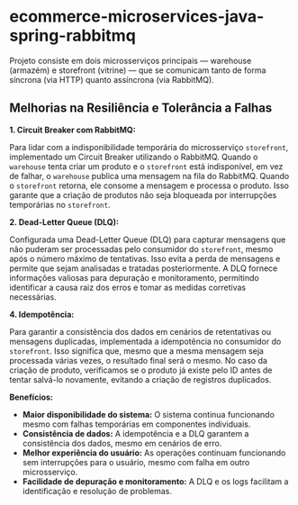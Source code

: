 # ecommerce-microservices-java-spring-rabbitmq
Projeto consiste em dois microsserviços principais — warehouse (armazém) e storefront (vitrine) — que se comunicam tanto de forma síncrona (via HTTP) quanto assíncrona (via RabbitMQ).

## Melhorias na Resiliência e Tolerância a Falhas

**1. Circuit Breaker com RabbitMQ:**

Para lidar com a indisponibilidade temporária do microsserviço `storefront`, implementado um Circuit Breaker utilizando o RabbitMQ.  Quando o `warehouse` tenta criar um produto e o `storefront` está indisponível, em vez de falhar, o `warehouse` publica uma mensagem na fila do RabbitMQ. Quando o `storefront` retorna, ele consome a mensagem e processa o produto.  Isso garante que a criação de produtos não seja bloqueada por interrupções temporárias no `storefront`.

**2. Dead-Letter Queue (DLQ):**

Configurada uma Dead-Letter Queue (DLQ) para capturar mensagens que não puderam ser processadas pelo consumidor do `storefront`, mesmo após o número máximo de tentativas. Isso evita a perda de mensagens e permite que sejam analisadas e tratadas posteriormente.  A DLQ fornece informações valiosas para depuração e monitoramento, permitindo identificar a causa raiz dos erros e tomar as medidas corretivas necessárias.

**4. Idempotência:**

Para garantir a consistência dos dados em cenários de retentativas ou mensagens duplicadas, implementada a idempotência no consumidor do `storefront`.  Isso significa que, mesmo que a mesma mensagem seja processada várias vezes, o resultado final será o mesmo.  No caso da criação de produto, verificamos se o produto já existe pelo ID antes de tentar salvá-lo novamente, evitando a criação de registros duplicados.


**Benefícios:**

* **Maior disponibilidade do sistema:** O sistema continua funcionando mesmo com falhas temporárias em componentes individuais.
* **Consistência de dados:** A idempotência e a DLQ garantem a consistência dos dados, mesmo em cenários de erro.
* **Melhor experiência do usuário:**  As operações continuam funcionando sem interrupções para o usuário, mesmo com falha em outro microsserviço.
* **Facilidade de depuração e monitoramento:** A DLQ e os logs facilitam a identificação e resolução de problemas.
